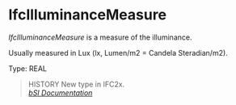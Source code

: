 IfcIlluminanceMeasure
=====================
_IfcIlluminanceMeasure_ is a measure of the illuminance.  
  
Usually measured in Lux (lx, Lumen/m2 = Candela Steradian/m2).  
  
Type: REAL  
  
> HISTORY  New type in IFC2x.  
[ _bSI
Documentation_](https://standards.buildingsmart.org/IFC/DEV/IFC4_2/FINAL/HTML/schema/ifcmeasureresource/lexical/ifcilluminancemeasure.htm)


